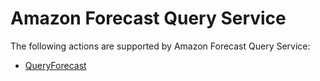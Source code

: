# Amazon Forecast Query Service<a name="API_Operations_Amazon_Forecast_Query_Service"></a>

The following actions are supported by Amazon Forecast Query Service:
+  [QueryForecast](API_forecastquery_QueryForecast.md) 